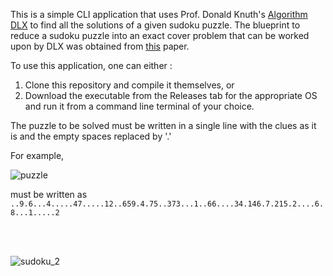 This is a simple CLI application that uses Prof. Donald Knuth's [Algorithm DLX](https://arxiv.org/abs/cs/0011047) to find all the solutions of a given sudoku puzzle. The blueprint to reduce a sudoku puzzle into an exact cover problem that can be worked upon by DLX was obtained from [this](https://www.kth.se/social/files/58861771f276547fe1dbf8d1/HLaestanderMHarrysson_dkand14.pdf) paper.

To use this application, one can either :
1. Clone this repository and compile it themselves, or
2. Download the executable from the Releases tab for the appropriate OS and run it from a command line terminal of your choice.

The puzzle to be solved must be written in a single line with the clues as it is and the empty spaces replaced by '.'

For example,

![puzzle](https://github.com/BAGUVIX456/sudoku-dlx/assets/85876638/9e2ddf87-fcdb-4211-ba95-7b29a4c0fed4)

must be written as
`..9.6...4.....47.....12..659.4.75..373...1..66....34.146.7.215.2....6.8...1.....2`

<br><br>

![sudoku_2](https://github.com/BAGUVIX456/sudoku-dlx/assets/85876638/5829a8d4-7e40-49f1-8e27-0b9d29dd0e6e)
